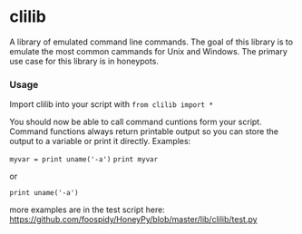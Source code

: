 # clilib
A library of emulated command line commands. The goal of this library is to
emulate the most common cammands for Unix and Windows. The primary
use case for this library is in honeypots.

### Usage
Import clilib into your script with `from clilib import *`

You should now be able to call command cuntions form your script. Command functions always return printable output so you can store the output to a variable or print it directly. Examples:

`myvar = print uname('-a')`
`print myvar`

or

`print uname('-a')`

more examples are in the test script here: https://github.com/foospidy/HoneyPy/blob/master/lib/clilib/test.py
